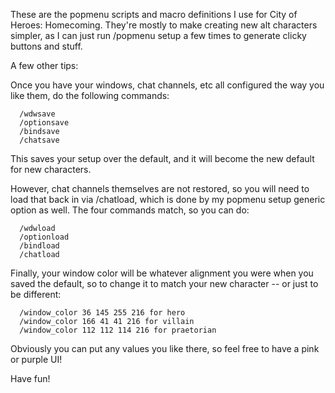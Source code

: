 These are the popmenu scripts and macro definitions I use for City of Heroes: Homecoming.
They're mostly to make creating new alt characters simpler, as I can just run /popmenu setup
a few times to generate clicky buttons and stuff.

A few other tips:

Once you have your windows, chat channels, etc all configured the way you like them,
do the following commands:
```
  /wdwsave
  /optionsave
  /bindsave
  /chatsave
```
This saves your setup over the default, and it will become the new default for new characters.

However, chat channels themselves are not restored, so you will need to load that back in via
/chatload, which is done by my popmenu setup generic option as well.  The four commands match,
so you can do:
```
  /wdwload
  /optionload
  /bindload
  /chatload
```
Finally, your window color will be whatever alignment you were when you saved the default, so
to change it to match your new character -- or just to be different:
```
  /window_color 36 145 255 216 for hero
  /window_color 166 41 41 216 for villain
  /window_color 112 112 114 216 for praetorian
```
Obviously you can put any values you like there, so feel free to have a pink or purple UI!

Have fun!
